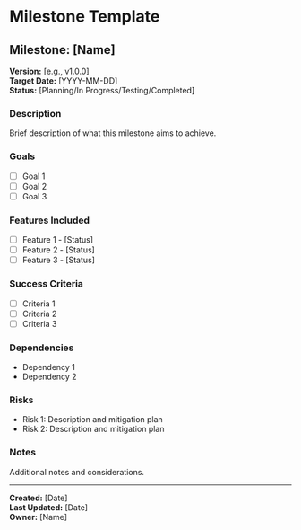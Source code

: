 # Milestone Template

## Milestone: [Name]

**Version:** [e.g., v1.0.0]  
**Target Date:** [YYYY-MM-DD]  
**Status:** [Planning/In Progress/Testing/Completed]

### Description
Brief description of what this milestone aims to achieve.

### Goals
- [ ] Goal 1
- [ ] Goal 2
- [ ] Goal 3

### Features Included
- [ ] Feature 1 - [Status]
- [ ] Feature 2 - [Status]
- [ ] Feature 3 - [Status]

### Success Criteria
- [ ] Criteria 1
- [ ] Criteria 2
- [ ] Criteria 3

### Dependencies
- Dependency 1
- Dependency 2

### Risks
- Risk 1: Description and mitigation plan
- Risk 2: Description and mitigation plan

### Notes
Additional notes and considerations.

---
**Created:** [Date]  
**Last Updated:** [Date]  
**Owner:** [Name]
